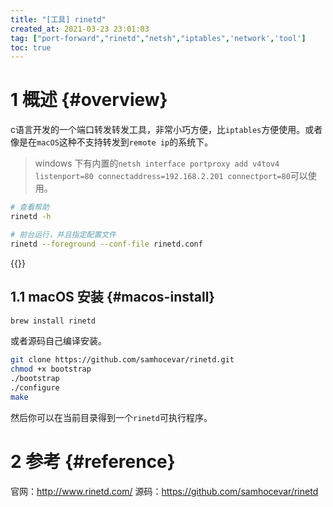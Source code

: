 ```yaml
---
title: "[工具] rinetd"
created_at: 2021-03-23 23:01:03
tag: ["port-forward","rinetd","netsh","iptables",'network','tool']
toc: true
---
```


# 1 概述 {#overview}

c语言开发的一个端口转发转发工具，非常小巧方便，比`iptables`方便使用。或者像是在`macOS`这种不支持转发到`remote ip`的系统下。
> windows 下有内置的`netsh interface portproxy add v4tov4 listenport=80 connectaddress=192.168.2.201 connectport=80`可以使用。

```sh
# 查看帮助
rinetd -h

# 前台运行，并且指定配置文件
rinetd --foreground --conf-file rinetd.conf
```

{{<highlight-file path="rinetd.conf" lang="ini">}}

## 1.1 macOS 安装 {#macos-install}

```sh
brew install rinetd
```

或者源码自己编译安装。
```sh
git clone https://github.com/samhocevar/rinetd.git
chmod +x bootstrap
./bootstrap
./configure
make
```
然后你可以在当前目录得到一个`rinetd`可执行程序。

# 2 参考 {#reference}

官网：<http://www.rinetd.com/>
源码：<https://github.com/samhocevar/rinetd>
